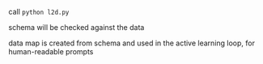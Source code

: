 call `python l2d.py`

schema will be checked against the data

data map is created from schema and used in the active learning loop, for human-readable prompts
